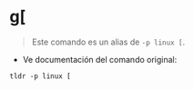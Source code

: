 # g[

> Este comando es un alias de `-p linux [`.

- Ve documentación del comando original:

`tldr -p linux [`
